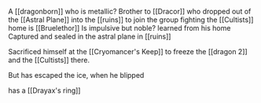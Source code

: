 A [[dragonborn]] who is metallic?
Brother to [[Dracor]] who dropped out of the [[Astral Plane]] into the [[ruins]] to join the group fighting the [[Cultists]]
home is [[Bruelethor]]
Is impulsive but noble? learned from his home
Captured and sealed in the astral plane in [[ruins]]

Sacrificed himself at the [[Cryomancer's Keep]] to freeze the [[dragon 2]] and the [[Cultists]] there.

But has escaped the ice, when he blipped 

has a [[Drayax's ring]] 